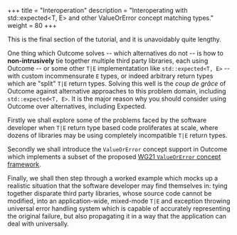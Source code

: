+++
title = "Interoperation"
description = "Interoperating with std::expected<T, E> and other ValueOrError concept matching types."
weight = 80
+++

This is the final section of the tutorial, and it is unavoidably quite lengthy.

One thing which Outcome solves -- which alternatives do not -- is how to
**non-intrusively** tie together multiple third party libraries, each using
Outcome -- or some other `T|E` implementatation like `std::expected<T, E>`
-- with custom incommensurate `E` types, or indeed arbitrary return
types which are "split" `T|E` return types. Solving
this well is the *coup de grâce* of Outcome against alternative approaches
to this problem domain,
including `std::expected<T, E>`. It is the major reason why you should
consider using Outcome over alternatives, including Expected.

Firstly we shall explore some of the problems faced by the software
developer when `T|E` return type based code proliferates at scale,
where dozens of libraries may be using completely incompatible `T|E` return types.

Secondly we shall introduce the `ValueOrError` concept support in Outcome
which implements a subset of the proposed [WG21 `ValueOrError`
concept framework](https://wg21.link/P0786).

Finally, we shall then step through a worked example which mocks up a realistic
situation that the software developer may find themselves in: tying
together disparate third party libraries, whose source code cannot be
modified, into an application-wide, mixed-mode `T|E` and exception
throwing universal error handling system which is capable of
accurately representing the original failure, but also propagating it
in a way that the application can deal with universally.
